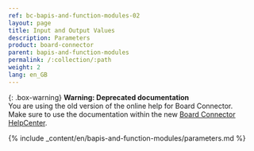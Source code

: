 ```yaml
---
ref: bc-bapis-and-function-modules-02
layout: page
title: Input and Output Values
description: Parameters
product: board-connector
parent: bapis-and-function-modules
permalink: /:collection/:path
weight: 2
lang: en_GB
---
```


{: .box-warning}
**Warning: Deprecated documentation** <br>
You are using the old version of the online help for Board Connector.<br>
Make sure to use the documentation within the new [Board Connector HelpCenter](https://helpcenter.theobald-software.com/board-connector/documentation/introduction/).

{% include _content/en/bapis-and-function-modules/parameters.md %}